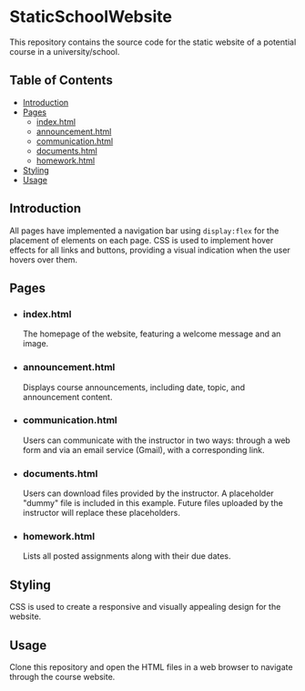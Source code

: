 # StaticSchoolWebsite
This repository contains the source code for the  static website of a potential course in a university/school.

## Table of Contents

- [Introduction](#introduction)
- [Pages](#pages)
  - [index.html](#indexhtml)
  - [announcement.html](#announcementhtml)
  - [communication.html](#communicationhtml)
  - [documents.html](#documentshtml)
  - [homework.html](#homeworkhtml)
- [Styling](#styling)
- [Usage](#usage)

## Introduction

All pages have implemented a navigation bar using `display:flex` for the placement of elements on each page. CSS is used to implement hover effects for all links and buttons, providing a visual indication when the user hovers over them.

## Pages

- ### index.html
  The homepage of the website, featuring a welcome message and an image.

- ### announcement.html
  Displays course announcements, including date, topic, and announcement content.

- ### communication.html
  Users can communicate with the instructor in two ways: through a web form and via an email service (Gmail), with a corresponding link.

- ### documents.html
  Users can download files provided by the instructor. A placeholder "dummy" file is included in this example. Future files uploaded by the instructor will replace these placeholders.

- ### homework.html
  Lists all posted assignments along with their due dates.


## Styling

CSS is used to create a responsive and visually appealing design for the website.

## Usage

Clone this repository and open the HTML files in a web browser to navigate through the course website.
